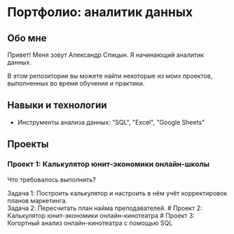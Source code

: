# Портфолио: аналитик данных

## Обо мне

Привет! Меня зовут Александр Спицын. Я начинающий аналитик данных.

В этом репозитории вы можете найти некоторые из моих проектов, выполненных во время обучения и практики.


## Навыки и технологии
- Инструменты анализа данных: "SQL", "Excel", "Google Sheets"

## Проекты
### Проект 1: Калькулятор юнит-экономики онлайн-школы
<p>Что требовалось выполнить?</p>

<p>Задача 1: Построить калькулятор и настроить в нём учёт корректировок планов маркетинга.<br>
  Задача 2: Пересчитать план найма преподавателей.
# Проект 2: Калькулятор юнит-экономики онлайн-кинотеатра
# Проект 3: Когортный анализ онлайн-кинотеатра с помощью SQL
